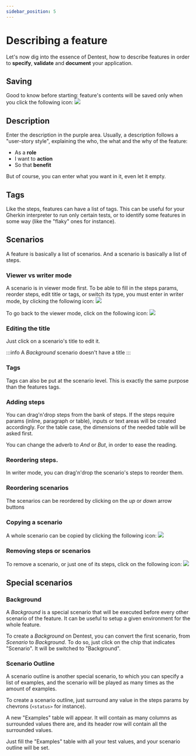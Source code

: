 ```yaml
---
sidebar_position: 5
---
```


# Describing a feature

Let's now dig into the essence of Dentest, how to describe features in order to **specify**, **validate** and **document** 
your application.

## Saving

Good to know before starting: feature's contents will be saved only when you click the following icon: ![](/img/save.png)

## Description

Enter the description in the purple area. Usually, a description follows a "user-story style", explaining the who, the 
what and the why of the feature: 

- As a **role**
- I want to **action**
- So that **benefit**

But of course, you can enter what you want in it, even let it empty.

## Tags

Like the steps, features can have a list of tags. This can be useful for your Gherkin interpreter to run only certain 
tests, or to identify some features in some way (like the "flaky" ones for instance).

## Scenarios

A feature is basically a list of scenarios. And a scenario is basically a list of steps.

### Viewer vs writer mode

A scenario is in viewer mode first. To be able to fill in the steps params, reorder steps, edit title or tags, or switch 
its type, you must enter in writer mode, by clicking the following icon: 
![](/img/writer-mode.png)

To go back to the viewer mode, click on the following icon: ![](/img/viewer-mode.png)

### Editing the title

Just click on a scenario's title to edit it.

:::info
A _Background_ scenario doesn't have a title
:::

### Tags

Tags can also be put at the scenario level. This is exactly the same purpose than the features tags.

### Adding steps

You can drag'n'drop steps from the bank of steps. If the steps require params (inline, paragraph or table), 
inputs or text areas will be created accordingly. For the table case, the dimensions of the needed table will be asked 
first.

You can change the adverb to _And_ or _But_, in order to ease the reading.

### Reordering steps.

In writer mode, you can drag'n'drop the scenario's steps to reorder them.

### Reordering scenarios

The scenarios can be reordered by clicking on the _up_ or _down_ arrow buttons 

### Copying a scenario

A whole scenario can be copied by clicking the following icon: ![](/img/copy.png)

### Removing steps or scenarios

To remove a scenario, or just one of its steps, click on the following icon: ![](/img/delete.png)

## Special scenarios

### Background

A _Background_ is a special scenario that will be executed before every other scenario of the feature.
It can be useful to setup a given environment for the whole feature.

To create a _Background_ on Dentest, you can convert the first scenario, from _Scenario_ to _Background_. To do so,
just click on the chip that indicates "Scenario". It will be switched to "Background".

### Scenario Outline

A scenario outline is another special scenario, to which you can specify a list of examples, and the scenario will be 
played as many times as the amount of examples.

To create a scenario outline, just surround any value in the steps params by chevrons (`<status>` for instance).

A new "Examples" table will appear. It will contain as many columns as surrounded values there are, and its header row 
will contain all the surrounded values.

Just fill the "Examples" table with all your test values, and your scenario outline will be set.


